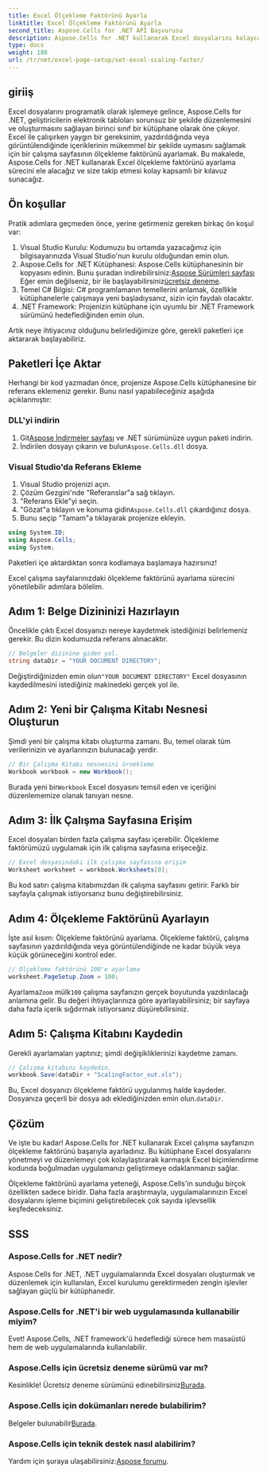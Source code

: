 ```yaml
---
title: Excel Ölçekleme Faktörünü Ayarla
linktitle: Excel Ölçekleme Faktörünü Ayarla
second_title: Aspose.Cells for .NET API Başvurusu
description: Aspose.Cells for .NET kullanarak Excel dosyalarını kolayca düzenlemeyi ve ölçekleme faktörünü özelleştirmeyi öğrenin.
type: docs
weight: 180
url: /tr/net/excel-page-setup/set-excel-scaling-factor/
---
```

## giriiş

Excel dosyalarını programatik olarak işlemeye gelince, Aspose.Cells for .NET, geliştiricilerin elektronik tabloları sorunsuz bir şekilde düzenlemesini ve oluşturmasını sağlayan birinci sınıf bir kütüphane olarak öne çıkıyor. Excel ile çalışırken yaygın bir gereksinim, yazdırıldığında veya görüntülendiğinde içeriklerinin mükemmel bir şekilde uymasını sağlamak için bir çalışma sayfasının ölçekleme faktörünü ayarlamak. Bu makalede, Aspose.Cells for .NET kullanarak Excel ölçekleme faktörünü ayarlama sürecini ele alacağız ve size takip etmesi kolay kapsamlı bir kılavuz sunacağız.

## Ön koşullar

Pratik adımlara geçmeden önce, yerine getirmeniz gereken birkaç ön koşul var:

1. Visual Studio Kurulu: Kodumuzu bu ortamda yazacağımız için bilgisayarınızda Visual Studio'nun kurulu olduğundan emin olun.
2.  Aspose.Cells for .NET Kütüphanesi: Aspose.Cells kütüphanesinin bir kopyasını edinin. Bunu şuradan indirebilirsiniz:[Aspose Sürümleri sayfası](https://releases.aspose.com/cells/net/) Eğer emin değilseniz, bir ile başlayabilirsiniz[ücretsiz deneme](https://releases.aspose.com/).
3. Temel C# Bilgisi: C# programlamanın temellerini anlamak, özellikle kütüphanelerle çalışmaya yeni başladıysanız, sizin için faydalı olacaktır.
4. .NET Framework: Projenizin kütüphane için uyumlu bir .NET Framework sürümünü hedeflediğinden emin olun.

Artık neye ihtiyacınız olduğunu belirlediğimize göre, gerekli paketleri içe aktararak başlayabiliriz.

## Paketleri İçe Aktar

Herhangi bir kod yazmadan önce, projenize Aspose.Cells kütüphanesine bir referans eklemeniz gerekir. Bunu nasıl yapabileceğiniz aşağıda açıklanmıştır:

### DLL'yi indirin

1.  Git[Aspose İndirmeler sayfası](https://releases.aspose.com/cells/net/) ve .NET sürümünüze uygun paketi indirin.
2.  İndirilen dosyayı çıkarın ve bulun`Aspose.Cells.dll` dosya.

### Visual Studio'da Referans Ekleme

1. Visual Studio projenizi açın.
2. Çözüm Gezgini'nde "Referanslar"a sağ tıklayın.
3. "Referans Ekle"yi seçin. 
4.  "Gözat"a tıklayın ve konuma gidin`Aspose.Cells.dll` çıkardığınız dosya.
5. Bunu seçip "Tamam"a tıklayarak projenize ekleyin.

```csharp
using System.IO;
using Aspose.Cells;
using System;
```

Paketleri içe aktardıktan sonra kodlamaya başlamaya hazırsınız!

Excel çalışma sayfalarınızdaki ölçekleme faktörünü ayarlama sürecini yönetilebilir adımlara bölelim.

## Adım 1: Belge Dizininizi Hazırlayın

Öncelikle çıktı Excel dosyanızı nereye kaydetmek istediğinizi belirlemeniz gerekir. Bu dizin kodumuzda referans alınacaktır. 

```csharp
// Belgeler dizinine giden yol.
string dataDir = "YOUR DOCUMENT DIRECTORY";
```

Değiştirdiğinizden emin olun`"YOUR DOCUMENT DIRECTORY"` Excel dosyasının kaydedilmesini istediğiniz makinedeki gerçek yol ile.

## Adım 2: Yeni bir Çalışma Kitabı Nesnesi Oluşturun

Şimdi yeni bir çalışma kitabı oluşturma zamanı. Bu, temel olarak tüm verilerinizin ve ayarlarınızın bulunacağı yerdir.

```csharp
// Bir Çalışma Kitabı nesnesini örnekleme
Workbook workbook = new Workbook();
```

 Burada yeni bir`Workbook` Excel dosyasını temsil eden ve içeriğini düzenlememize olanak tanıyan nesne.

## Adım 3: İlk Çalışma Sayfasına Erişim

Excel dosyaları birden fazla çalışma sayfası içerebilir. Ölçekleme faktörümüzü uygulamak için ilk çalışma sayfasına erişeceğiz.

```csharp
// Excel dosyasındaki ilk çalışma sayfasına erişim
Worksheet worksheet = workbook.Worksheets[0];
```

Bu kod satırı çalışma kitabımızdan ilk çalışma sayfasını getirir. Farklı bir sayfayla çalışmak istiyorsanız bunu değiştirebilirsiniz.

## Adım 4: Ölçekleme Faktörünü Ayarlayın

İşte asıl kısım: Ölçekleme faktörünü ayarlama. Ölçekleme faktörü, çalışma sayfasının yazdırıldığında veya görüntülendiğinde ne kadar büyük veya küçük görüneceğini kontrol eder.

```csharp
// Ölçekleme faktörünü 100'e ayarlama
worksheet.PageSetup.Zoom = 100;
```

 Ayarlama`Zoom` mülk`100` çalışma sayfanızın gerçek boyutunda yazdırılacağı anlamına gelir. Bu değeri ihtiyaçlarınıza göre ayarlayabilirsiniz; bir sayfaya daha fazla içerik sığdırmak istiyorsanız düşürebilirsiniz.

## Adım 5: Çalışma Kitabını Kaydedin

Gerekli ayarlamaları yaptınız; şimdi değişikliklerinizi kaydetme zamanı.

```csharp
// Çalışma kitabını kaydedin.
workbook.Save(dataDir + "ScalingFactor_out.xls");
```

 Bu, Excel dosyanızı ölçekleme faktörü uygulanmış halde kaydeder. Dosyanıza geçerli bir dosya adı eklediğinizden emin olun.`dataDir`.

## Çözüm

Ve işte bu kadar! Aspose.Cells for .NET kullanarak Excel çalışma sayfanızın ölçekleme faktörünü başarıyla ayarladınız. Bu kütüphane Excel dosyalarını yönetmeyi ve düzenlemeyi çok kolaylaştırarak karmaşık Excel biçimlendirme kodunda boğulmadan uygulamanızı geliştirmeye odaklanmanızı sağlar.

Ölçekleme faktörünü ayarlama yeteneği, Aspose.Cells'in sunduğu birçok özellikten sadece biridir. Daha fazla araştırmayla, uygulamalarınızın Excel dosyalarını işleme biçimini geliştirebilecek çok sayıda işlevsellik keşfedeceksiniz.

## SSS

### Aspose.Cells for .NET nedir?  
Aspose.Cells for .NET, .NET uygulamalarında Excel dosyaları oluşturmak ve düzenlemek için kullanılan, Excel kurulumu gerektirmeden zengin işlevler sağlayan güçlü bir kütüphanedir.

### Aspose.Cells for .NET'i bir web uygulamasında kullanabilir miyim?  
Evet! Aspose.Cells, .NET framework'ü hedeflediği sürece hem masaüstü hem de web uygulamalarında kullanılabilir.

### Aspose.Cells için ücretsiz deneme sürümü var mı?  
 Kesinlikle! Ücretsiz deneme sürümünü edinebilirsiniz[Burada](https://releases.aspose.com/).

### Aspose.Cells için dokümanları nerede bulabilirim?  
 Belgeler bulunabilir[Burada](https://reference.aspose.com/cells/net/).

### Aspose.Cells için teknik destek nasıl alabilirim?  
 Yardım için şuraya ulaşabilirsiniz:[Aspose forumu](https://forum.aspose.com/c/cells/9).